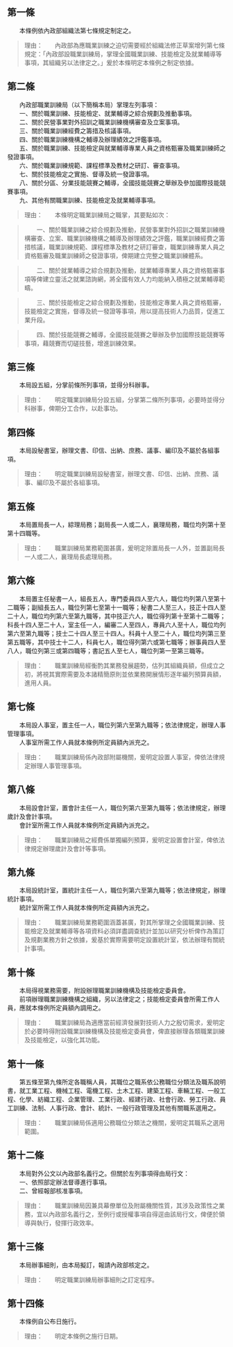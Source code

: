 第一條 
-------
　　本條例依內政部組織法第七條規定制定之。  
> 理由：　　內政部為應職業訓練之迫切需要經於組織法修正草案增列第七條規定：「內政部設職業訓練局，掌理全國職業訓練、技能檢定及就業輔導等事項，其組織另以法律定之。」爰於本條明定本條例之制定依據。



第二條 
-------
　　內政部職業訓練局（以下簡稱本局）掌理左列事項：  
　　一、關於職業訓練、技能檢定、就業輔導之綜合規劃及推動事項。  
　　二、關於民營事業對外招訓之職業訓練機構審查及立案事項。  
　　三、關於職業訓練經費之籌措及核議事項。  
　　四、關於職業訓練機構之輔導及辦理績效之評鑑事項。  
　　五、關於職業訓練、技能檢定與就業輔導專業人員之資格甄審及職業訓練師之發證事項。  
　　六、關於職業訓練規範、課程標準及教材之研訂、審查事項。  
　　七、關於技能檢定之實施、督導及統一發證事項。  
　　八、關於分區、分業技能競賽之輔導，全國技能競賽之舉辦及參加國際技能競賽事項。  
　　九、其他有關職業訓練、技能檢定及就業輔導事項。  
> 理由：　　本條明定職業訓練局之職掌，其要點如次：

> 　　一、關於職業訓練之綜合規劃及推動，民營事業對外招訓之職業訓練機構審查、立案、職業訓練機構之輔導及辦理績效之評鑑，職業訓練經費之籌措核議，職業訓練規範、課程標準及教材之研訂審查，職業訓練專業人員之資格甄審及職業訓練師之發證事項，俾期建立完整之職業訓練體系。

> 　　二、關於就業輔導之綜合規劃及推動，就業輔導專業人員之資格甄審事項等俾建立靈活之就業諮詢網，將全國有效人力均能納入積極之就業輔導範疇。

> 　　三、關於技能檢定之綜合規劃及推動，技能檢定專業人員之資格甄審，技能檢定之實施，督導及統一發證等事項，用以提高技術人力品質，促進工業升段。

> 　　四、關於技能競賽之輔導，全國技能競賽之舉辦及參加國際技能競賽等事項，藉競賽而切磋技藝，增進訓練效果。



第三條 
-------
　　本局設五組，分掌前條所列事項，並得分科辦事。  
> 理由：　　明定職業訓練局分設五組，分掌第二條所列事項，必要時並得分科辦事，俾期分工合作，以赴事功。



第四條 
-------
　　本局設秘書室，辦理文書、印信、出納、庶務、議事、編印及不屬於各組事項。  
> 理由：　　明定職業訓練局設秘書室，辦理文書、印信、出納、庶務、議事、編印及不屬於各組事項。



第五條 
-------
　　本局置局長一人，綜理局務；副局長一人或二人，襄理局務，職位均列第十至第十四職等。  
> 理由：　　職業訓練局業務範圍甚廣，爰明定除置局長一人外，並置副局長一人或二人，襄理局長處理局務。



第六條 
-------
　　本局置主任秘書一人，組長五人，專門委員四人至六人，職位均列第八至第十二職等；副組長五人，職位列第七至第十一職等；秘書二人至三人，技正十四人至二十人，職位均列第六至第九職等，其中技正六人，職位得列第十至第十二職等；科長十四人至二十人，室主任一人，編審二人至四人，專員六人至十人，職位均列第六至第九職等；技士二十四人至三十四人。科員十人至二十人，職位均列第三至第五職等，其中技士十二人，科員七人，職位得列第六或第七職等；辦事員四人至八人，職位列第三或第四職等；書記五人至七人，職位列第一至第三職等。  
> 理由：　　職業訓練局經衡酌其業務發展趨勢，估列其組織員額，但成立之初，將視其實際需要及本諸精簡原則並依業務開展情形逐年編列預算員額，進用人員。



第七條 
-------
　　本局設人事室，置主任一人，職位列第六至第九職等；依法律規定，辦理人事管理事項。  
　　人事室所需工作人員就本條例所定員額內派充之。  
> 理由：　　職業訓練局係內政部附屬機關，爰明定設置人事室，俾依法律規定辦理人事管理事項。



第八條 
-------
　　本局設會計室，置會計主任一人，職位列第六至第九職等；依法律規定，辦理歲計及會計事項。  
　　會計室所需工作人員就本條例所定員額內派充之。  
> 理由：　　職業訓練局之經費係單獨編列預算，爰明定設置會計室，俾依法律規定辦理歲計及會計等事項。



第九條 
-------
　　本局設統計室，置統計主任一人，職位列第六至第九職等；依法律規定，辦理統計事項。  
　　統計室所需工作人員就本條例所定員額內派充之。  
> 理由：　　職業訓練局業務範圍涵蓋甚廣，對其所掌理之全國職業訓練、技能檢定及就業輔導等各項資料必須詳盡調查統計並加以研究分析俾作為策訂及規劃業務方針之依據，爰基於實際需要明定設置統計室，依法辦理有關統計事項。



第十條 
-------
　　本局得視業務需要，附設辦理職業訓練機構及技能檢定委員會。  
　　前項辦理職業訓練機構之組織，另以法律定之；技能檢定委員會所需工作人員，應就本條例所定員額內調用之。  
> 理由：　　職業訓練局為適應當前經濟發展對技術人力之殷切需求，爰明定於必要時得附設職業訓練機構及技能檢定委員會，俾直接辦理各類職業訓練及技能檢定，以強化其功能。



第十一條 
---------
　　第五條至第九條所定各職稱人員，其職位之職系依公務職位分類法及職系說明書，就工業工程、機械工程、電機工程、土木工程、建築工程、車輛工程、一般工程、化學、紡織工程、企業管理、工業行政、經建行政、社會行政、勞工行政、員工訓練、法制、人事行政、會計、統計、一般行政管理及其他有關職系選用之。  
> 理由：　　職業訓練局係適用公務職位分類法之機關，爰明定其職系之選用範圍。



第十二條 
---------
　　本局對外公文以內政部名義行之。但關於左列事項得由局行文：  
　　一、依照部定辦法督導進行事項。  
　　二、曾經報部核准事項。  
> 理由：　　職業訓練局因兼具幕僚單位及附屬機關性質，其涉及政策性之業務，宜以內政部名義行之，至例行或授權事項自得逕由該局行文，俾便於領導與執行，發揮行政效率。



第十三條 
---------
　　本局辦事細則，由本局擬訂，報請內政部核定之。  
> 理由：　　明定職業訓練局辦事細則之訂定程序。



第十四條 
---------
　　本條例自公布日施行。  
> 理由：　　明定本條例之施行日期。